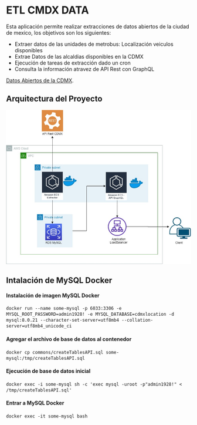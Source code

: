 # ETL CMDX DATA
Esta aplicación permite realizar extracciones de datos abiertos de la ciudad de mexico, los objetivos son los siguientes:
- Extraer datos de las unidades de metrobus: Localización veiculos disponibles
- Extrae Datos de las alcaldias disponibles en la CDMX
- Ejecución de tareas de extracción dado un cron
- Consulta la información atravez de API Rest con GraphQL


[Datos Abiertos de la CDMX](https://datos.cdmx.gob.mx/pages/home/).


## Arquitectura del Proyecto
![picture](https://github.com/pxbloochoa/Extractor-API/blob/master/commons/Diagram-Arquitectura.jpg)


## Intalación de MySQL Docker
#### Instalación de imagen MySQL Docker
```
docker run --name some-mysql -p 6033:3306 -e MYSQL_ROOT_PASSWORD=admin1928! -e MYSQL_DATABASE=cdmxlocation -d mysql:8.0.21 --character-set-server=utf8mb4 --collation-server=utf8mb4_unicode_ci 

```
#### Agregar el archivo de base de datos al contenedor
```
docker cp commons/createTablesAPI.sql some-mysql:/tmp/createTablesAPI.sql
```
#### Ejecución de base de datos inicial
```
docker exec -i some-mysql sh -c 'exec mysql -uroot -p"admin1928!" < /tmp/createTablesAPI.sql'
```
#### Entrar a MySQL Docker
```
docker exec -it some-mysql bash
```
